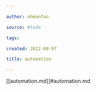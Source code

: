 ```yaml
---

author: ohmanfoo

source: #todo

tags: 

created: 2022-08-07

title: automation

---
```

[[automation.md]]#automation.md
